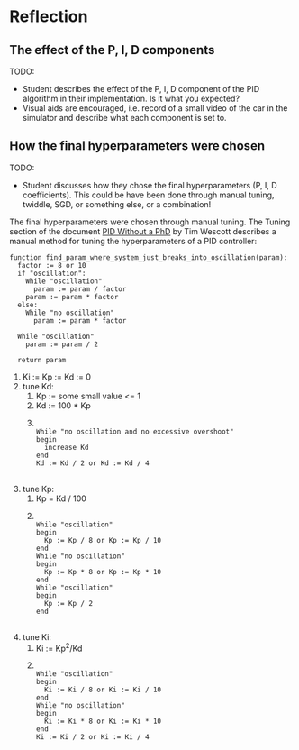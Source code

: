 # Reflection

## The effect of the P, I, D components

TODO:
- Student describes the effect of the P, I, D component of the PID algorithm in their implementation. Is it what you expected?
- Visual aids are encouraged, i.e. record of a small video of the car in the simulator and describe what each component is set to.

## How the final hyperparameters were chosen

TODO:
- Student discusses how they chose the final hyperparameters (P, I, D coefficients). This could be have been done through manual tuning, twiddle, SGD, or something else, or a combination!

The final hyperparameters were chosen through manual tuning.
The Tuning section of the document [PID Without a PhD](https://www.wescottdesign.com/articles/pid/pidWithoutAPhd.pdf) by Tim Wescott describes a manual method for tuning the hyperparameters of a PID controller:

```
function find_param_where_system_just_breaks_into_oscillation(param):
  factor := 8 or 10
  if "oscillation":
    While "oscillation"
      param := param / factor
    param := param * factor
  else:
    While "no oscillation"
      param := param * factor

  While "oscillation"
    param := param / 2

  return param
```
<ol>
  <li>Ki := Kp := Kd := 0</li>
  <li>tune Kd:
    <ol>
      <li>Kp := some small value <= 1</li>
      <li>Kd := 100 * Kp</li>
      <li>
        <pre>
          <code>
While "no oscillation and no excessive overshoot"
begin
  increase Kd
end
Kd := Kd / 2 or Kd := Kd / 4</code>
        </pre>
    </ol>
  </li>
  <li>tune Kp:
    <ol>
      <li>Kp = Kd / 100</li>
      <li>
      <pre>
        <code>
While "oscillation"
begin
  Kp := Kp / 8 or Kp := Kp / 10
end
While "no oscillation"
begin
  Kp := Kp * 8 or Kp := Kp * 10
end
While "oscillation"
begin
  Kp := Kp / 2
end</code>
      </pre>
      </li>
    </ol>
  </li>
  <li>tune Ki:
    <ol>
      <li>Ki := Kp<sup>2</sup>/Kd</li>
      <li>
      <pre>
        <code>
While "oscillation"
begin
  Ki := Ki / 8 or Ki := Ki / 10
end
While "no oscillation"
begin
  Ki := Ki * 8 or Ki := Ki * 10
end
Ki := Ki / 2 or Ki := Ki / 4
</code>
      </pre>
      </li>
    </ol>
  </li>
</ol>
